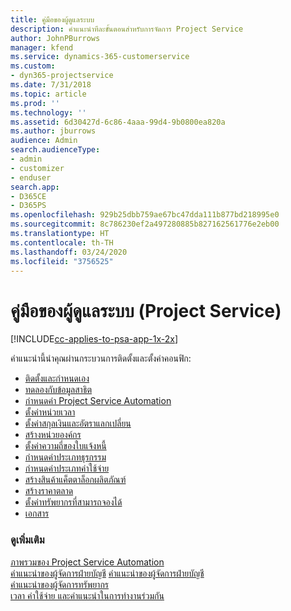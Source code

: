 ```yaml
---
title: คู่มือของผู้ดูแลระบบ
description: คำแนะนำทีละขั้นตอนสำหรับการจัดการ Project Service
author: JohnPBurrows
manager: kfend
ms.service: dynamics-365-customerservice
ms.custom:
- dyn365-projectservice
ms.date: 7/31/2018
ms.topic: article
ms.prod: ''
ms.technology: ''
ms.assetid: 6d30427d-6c86-4aaa-99d4-9b0800ea820a
ms.author: jburrows
audience: Admin
search.audienceType:
- admin
- customizer
- enduser
search.app:
- D365CE
- D365PS
ms.openlocfilehash: 929b25dbb759ae67bc47dda111b877bd218995e0
ms.sourcegitcommit: 8c786230ef2a497280885b827162561776e2eb00
ms.translationtype: HT
ms.contentlocale: th-TH
ms.lasthandoff: 03/24/2020
ms.locfileid: "3756525"
---
```

# <a name="administrator-guide-project-service"></a>คู่มือของผู้ดูแลระบบ (Project Service)

[!INCLUDE[cc-applies-to-psa-app-1x-2x](../includes/cc-applies-to-psa-app-1x-2x.md)]

คำแนะนำนี้นำคุณผ่านกระบวนการติดตั้งและตั้งค่าคอนฟิก:  
  
- [ติดตั้งและกำหนดเอง](install-customize.md)
- [ทดลองกับข้อมูลสาธิต](use-demo-data.md)
- [กำหนดค่า Project Service Automation](configure.md)
- [ตั้งค่าหน่วยเวลา](set-up-time-units.md)
- [ตั้งค่าสกุลเงินและอัตราแลกเปลี่ยน](set-up-currencies-exchange-rates.md)
- [สร้างหน่วยองค์กร](create-organizational-units.md)
- [ตั้งค่าความถี่ของใบแจ้งหนี้](set-up-invoice-frequencies.md)
- [กำหนดค่าประเภทธุรกรรม](configure-transaction-categories.md)
- [กำหนดค่าประเภทค่าใช้จ่าย](configure-expense-categories.md)
- [สร้างสินค้าแค็ตตาล็อกผลิตภัณฑ์](create-product-catalog-items.md)
- [สร้างราคาตลาด](create-price-list.md)
- [ตั้งค่าทรัพยากรที่สามารถจองได้](set-up-resources.md)
- [เอกสาร](white-papers.md)
  
### <a name="see-also"></a>ดูเพิ่มเติม  
 [ภาพรวมของ Project Service Automation](../project-service/overview.md)    
 [คำแนะนำของผู้จัดการฝ่ายบัญชี](../project-service/account-manager-guide.md) [คำแนะนำของผู้จัดการฝ่ายบัญชี](../project-service/project-manager-guide.md)   
 [คำแนะนำของผู้จัดการทรัพยากร](../project-service/resource-manager-guide.md)   
 [เวลา ค่าใช้จ่าย และคำแนะนำในการทำงานร่วมกัน](../project-service/time-expense-collaboration-guide.md)
